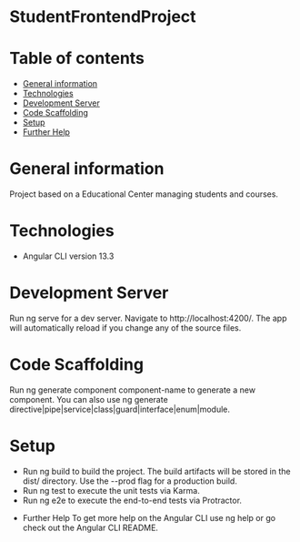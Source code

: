 # StudentFrontendProject

# Table of contents
* [General information](#general-information)
* [Technologies](#technologies)
* [Development Server](#development-server)
* [Code Scaffolding](#code-scaffolding)
* [Setup](#setup)
* [Further Help](#further-help)

# General information
Project based on a Educational Center managing students and courses.

# Technologies
- Angular CLI version 13.3

# Development Server
Run ng serve for a dev server. Navigate to http://localhost:4200/. The app will automatically reload if you change any of the source files.

# Code Scaffolding
Run ng generate component component-name to generate a new component. You can also use ng generate directive|pipe|service|class|guard|interface|enum|module.

# Setup
- Run ng build to build the project. The build artifacts will be stored in the dist/ directory. Use the --prod flag for a production build.
- Run ng test to execute the unit tests via Karma.
- Run ng e2e to execute the end-to-end tests via Protractor.

* Further Help
To get more help on the Angular CLI use ng help or go check out the Angular CLI README.





